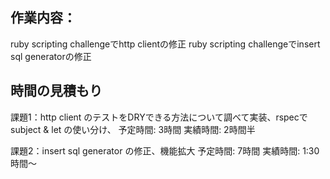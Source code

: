 ## 作業内容：
ruby scripting challengeでhttp clientの修正
ruby scripting challengeでinsert sql generatorの修正

## 時間の見積もり
課題1：http client のテストをDRYできる方法について調べて実装、rspecでsubject & let の使い分け、
予定時間: 3時間
実績時間: 2時間半

課題2：insert sql generator の修正、機能拡大
予定時間: 7時間
実績時間: 1:30時間〜
